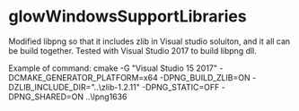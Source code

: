 # glowWindowsSupportLibraries

Modified libpng so that it includes zlib in Visual studio soluiton, and it all can be build together. 
Tested with Visual Studio 2017 to build libpng dll.

Example of command:
cmake -G "Visual Studio 15 2017" -DCMAKE_GENERATOR_PLATFORM=x64 -DPNG_BUILD_ZLIB=ON -DZLIB_INCLUDE_DIR="..\zlib-1.2.11" -DPNG_STATIC=OFF -DPNG_SHARED=ON ..\lpng1636
